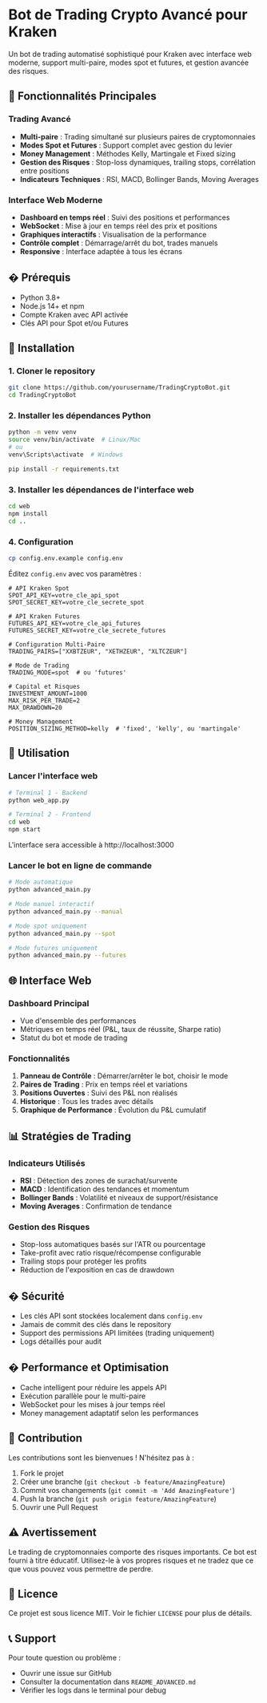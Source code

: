 # Bot de Trading Crypto Avancé pour Kraken

Un bot de trading automatisé sophistiqué pour Kraken avec interface web moderne, support multi-paire, modes spot et futures, et gestion avancée des risques.

## 🚀 Fonctionnalités Principales

### Trading Avancé
- **Multi-paire** : Trading simultané sur plusieurs paires de cryptomonnaies
- **Modes Spot et Futures** : Support complet avec gestion du levier
- **Money Management** : Méthodes Kelly, Martingale et Fixed sizing
- **Gestion des Risques** : Stop-loss dynamiques, trailing stops, corrélation entre positions
- **Indicateurs Techniques** : RSI, MACD, Bollinger Bands, Moving Averages

### Interface Web Moderne
- **Dashboard en temps réel** : Suivi des positions et performances
- **WebSocket** : Mise à jour en temps réel des prix et positions
- **Graphiques interactifs** : Visualisation de la performance
- **Contrôle complet** : Démarrage/arrêt du bot, trades manuels
- **Responsive** : Interface adaptée à tous les écrans

## � Prérequis

- Python 3.8+
- Node.js 14+ et npm
- Compte Kraken avec API activée
- Clés API pour Spot et/ou Futures

## 🔧 Installation

### 1. Cloner le repository
```bash
git clone https://github.com/yourusername/TradingCryptoBot.git
cd TradingCryptoBot
```

### 2. Installer les dépendances Python
```bash
python -m venv venv
source venv/bin/activate  # Linux/Mac
# ou
venv\Scripts\activate  # Windows

pip install -r requirements.txt
```

### 3. Installer les dépendances de l'interface web
```bash
cd web
npm install
cd ..
```

### 4. Configuration
```bash
cp config.env.example config.env
```

Éditez `config.env` avec vos paramètres :

```env
# API Kraken Spot
SPOT_API_KEY=votre_cle_api_spot
SPOT_SECRET_KEY=votre_cle_secrete_spot

# API Kraken Futures
FUTURES_API_KEY=votre_cle_api_futures
FUTURES_SECRET_KEY=votre_cle_secrete_futures

# Configuration Multi-Paire
TRADING_PAIRS=["XXBTZEUR", "XETHZEUR", "XLTCZEUR"]

# Mode de Trading
TRADING_MODE=spot  # ou 'futures'

# Capital et Risques
INVESTMENT_AMOUNT=1000
MAX_RISK_PER_TRADE=2
MAX_DRAWDOWN=20

# Money Management
POSITION_SIZING_METHOD=kelly  # 'fixed', 'kelly', ou 'martingale'
```

## 🚀 Utilisation

### Lancer l'interface web

```bash
# Terminal 1 - Backend
python web_app.py

# Terminal 2 - Frontend
cd web
npm start
```

L'interface sera accessible à http://localhost:3000

### Lancer le bot en ligne de commande

```bash
# Mode automatique
python advanced_main.py

# Mode manuel interactif
python advanced_main.py --manual

# Mode spot uniquement
python advanced_main.py --spot

# Mode futures uniquement
python advanced_main.py --futures
```

## 🌐 Interface Web

### Dashboard Principal
- Vue d'ensemble des performances
- Métriques en temps réel (P&L, taux de réussite, Sharpe ratio)
- Statut du bot et mode de trading

### Fonctionnalités
1. **Panneau de Contrôle** : Démarrer/arrêter le bot, choisir le mode
2. **Paires de Trading** : Prix en temps réel et variations
3. **Positions Ouvertes** : Suivi des P&L non réalisés
4. **Historique** : Tous les trades avec détails
5. **Graphique de Performance** : Évolution du P&L cumulatif

## 📊 Stratégies de Trading

### Indicateurs Utilisés
- **RSI** : Détection des zones de surachat/survente
- **MACD** : Identification des tendances et momentum
- **Bollinger Bands** : Volatilité et niveaux de support/résistance
- **Moving Averages** : Confirmation de tendance

### Gestion des Risques
- Stop-loss automatiques basés sur l'ATR ou pourcentage
- Take-profit avec ratio risque/récompense configurable
- Trailing stops pour protéger les profits
- Réduction de l'exposition en cas de drawdown

## � Sécurité

- Les clés API sont stockées localement dans `config.env`
- Jamais de commit des clés dans le repository
- Support des permissions API limitées (trading uniquement)
- Logs détaillés pour audit

## � Performance et Optimisation

- Cache intelligent pour réduire les appels API
- Exécution parallèle pour le multi-paire
- WebSocket pour les mises à jour temps réel
- Money management adaptatif selon les performances

## 🤝 Contribution

Les contributions sont les bienvenues ! N'hésitez pas à :
1. Fork le projet
2. Créer une branche (`git checkout -b feature/AmazingFeature`)
3. Commit vos changements (`git commit -m 'Add AmazingFeature'`)
4. Push la branche (`git push origin feature/AmazingFeature`)
5. Ouvrir une Pull Request

## ⚠️ Avertissement

Le trading de cryptomonnaies comporte des risques importants. Ce bot est fourni à titre éducatif. Utilisez-le à vos propres risques et ne tradez que ce que vous pouvez vous permettre de perdre.

## 📝 Licence

Ce projet est sous licence MIT. Voir le fichier `LICENSE` pour plus de détails.

## 📞 Support

Pour toute question ou problème :
- Ouvrir une issue sur GitHub
- Consulter la documentation dans `README_ADVANCED.md`
- Vérifier les logs dans le terminal pour debug 